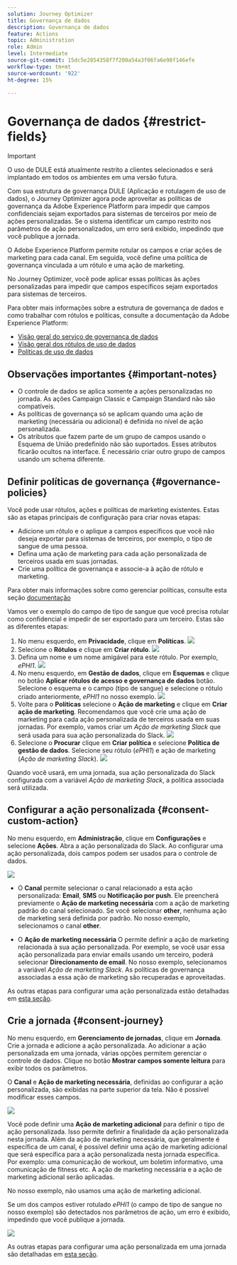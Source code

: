 ```yaml
---
solution: Journey Optimizer
title: Governança de dados
description: Governança de dados
feature: Actions
topic: Administration
role: Admin
level: Intermediate
source-git-commit: 15dc5e2854358f7f200a54a3f06fa6e98f146efe
workflow-type: tm+mt
source-wordcount: '922'
ht-degree: 15%

---
```


# Governança de dados {#restrict-fields}


>[!IMPORTANT]
>
>O uso de DULE está atualmente restrito a clientes selecionados e será implantado em todos os ambientes em uma versão futura.

Com sua estrutura de governança DULE (Aplicação e rotulagem de uso de dados), o Journey Optimizer agora pode aproveitar as políticas de governança da Adobe Experience Platform para impedir que campos confidenciais sejam exportados para sistemas de terceiros por meio de ações personalizadas. Se o sistema identificar um campo restrito nos parâmetros de ação personalizados, um erro será exibido, impedindo que você publique a jornada.

O Adobe Experience Platform permite rotular os campos e criar ações de marketing para cada canal. Em seguida, você define uma política de governança vinculada a um rótulo e uma ação de marketing.

No Journey Optimizer, você pode aplicar essas políticas às ações personalizadas para impedir que campos específicos sejam exportados para sistemas de terceiros.

Para obter mais informações sobre a estrutura de governança de dados e como trabalhar com rótulos e políticas, consulte a documentação da Adobe Experience Platform:

* [Visão geral do serviço de governança de dados](https://experienceleague.adobe.com/docs/experience-platform/data-governance/home.html?lang=pt-BR)
* [Visão geral dos rótulos de uso de dados](https://experienceleague.adobe.com/docs/experience-platform/data-governance/labels/overview.html?lang=pt-BR)
* [Políticas de uso de dados](https://experienceleague.adobe.com/docs/experience-platform/data-governance/policies/overview.html?lang=pt-BR)

## Observações importantes {#important-notes}

* O controle de dados se aplica somente a ações personalizadas no jornada. As ações Campaign Classic e Campaign Standard não são compatíveis.
* As políticas de governança só se aplicam quando uma ação de marketing (necessária ou adicional) é definida no nível de ação personalizada.
* Os atributos que fazem parte de um grupo de campos usando o Esquema de União predefinido não são suportados. Esses atributos ficarão ocultos na interface. É necessário criar outro grupo de campos usando um schema diferente.

## Definir políticas de governança {#governance-policies}

Você pode usar rótulos, ações e políticas de marketing existentes. Estas são as etapas principais de configuração para criar novas etapas:

* Adicione um rótulo e o aplique a campos específicos que você não deseja exportar para sistemas de terceiros, por exemplo, o tipo de sangue de uma pessoa.
* Defina uma ação de marketing para cada ação personalizada de terceiros usada em suas jornadas.
* Crie uma política de governança e associe-a à ação de rótulo e marketing.

Para obter mais informações sobre como gerenciar políticas, consulte esta seção [documentação](https://experienceleague.adobe.com/docs/experience-platform/data-governance/policies/user-guide.html?lang=en#consent-policy)

Vamos ver o exemplo do campo de tipo de sangue que você precisa rotular como confidencial e impedir de ser exportado para um terceiro. Estas são as diferentes etapas:

1. No menu esquerdo, em **Privacidade**, clique em **Políticas**.
   ![](assets/action-privacy0.png)
1. Selecione o **Rótulos** e clique em **Criar rótulo**.
   ![](assets/action-privacy1.png)
1. Defina um nome e um nome amigável para este rótulo. Por exemplo, _ePHI1_.
   ![](assets/action-privacy2.png)
1. No menu esquerdo, em **Gestão de dados**, clique em **Esquemas** e clique no botão **Aplicar rótulos de acesso e governança de dados** botão. Selecione o esquema e o campo (tipo de sangue) e selecione o rótulo criado anteriormente, _ePHI1_ no nosso exemplo.
   ![](assets/action-privacy3.png)
1. Volte para o **Políticas** selecione o **Ação de marketing** e clique em **Criar ação de marketing**. Recomendamos que você crie uma ação de marketing para cada ação personalizada de terceiros usada em suas jornadas. Por exemplo, vamos criar um _Ação de marketing Slack_ que será usada para sua ação personalizada do Slack.
   ![](assets/action-privacy4.png)
1. Selecione o **Procurar** clique em **Criar política** e selecione **Política de gestão de dados**. Selecione seu rótulo (_ePHI1_) e ação de marketing (_Ação de marketing Slack_).
   ![](assets/action-privacy5.png)

Quando você usará, em uma jornada, sua ação personalizada do Slack configurada com a variável _Ação de marketing Slack_, a política associada será utilizada.

## Configurar a ação personalizada {#consent-custom-action}

No menu esquerdo, em **Administração**, clique em **Configurações** e selecione **Ações**. Abra a ação personalizada do Slack. Ao configurar uma ação personalizada, dois campos podem ser usados para o controle de dados.

![](assets/action-privacy6.png)

* O **Canal** permite selecionar o canal relacionado a esta ação personalizada: **Email**, **SMS** ou **Notificação por push**. Ele preencherá previamente o **Ação de marketing necessária** com a ação de marketing padrão do canal selecionado. Se você selecionar **other**, nenhuma ação de marketing será definida por padrão. No nosso exemplo, selecionamos o canal **other**.

* O **Ação de marketing necessária** O permite definir a ação de marketing relacionada à sua ação personalizada. Por exemplo, se você usar essa ação personalizada para enviar emails usando um terceiro, poderá selecionar **Direcionamento de email**. No nosso exemplo, selecionamos a variável _Ação de marketing Slack_. As políticas de governança associadas a essa ação de marketing são recuperadas e aproveitadas.

As outras etapas para configurar uma ação personalizada estão detalhadas em [esta seção](../action/about-custom-action-configuration.md#consent-management).

## Crie a jornada {#consent-journey}

No menu esquerdo, em **Gerenciamento de jornadas**, clique em **Jornada**. Crie a jornada e adicione a ação personalizada.  Ao adicionar a ação personalizada em uma jornada, várias opções permitem gerenciar o controle de dados. Clique no botão **Mostrar campos somente leitura** para exibir todos os parâmetros.

O **Canal** e **Ação de marketing necessária**, definidas ao configurar a ação personalizada, são exibidas na parte superior da tela. Não é possível modificar esses campos.

![](assets/action-privacy7.png)

Você pode definir uma **Ação de marketing adicional** para definir o tipo de ação personalizada. Isso permite definir a finalidade da ação personalizada nesta jornada. Além da ação de marketing necessária, que geralmente é específica de um canal, é possível definir uma ação de marketing adicional que será específica para a ação personalizada nesta jornada específica. Por exemplo: uma comunicação de workout, um boletim informativo, uma comunicação de fitness etc. A ação de marketing necessária e a ação de marketing adicional serão aplicadas.

No nosso exemplo, não usamos uma ação de marketing adicional.

Se um dos campos estiver rotulado _ePHI1_ (o campo de tipo de sangue no nosso exemplo) são detectados nos parâmetros de ação, um erro é exibido, impedindo que você publique a jornada.

![](assets/action-privacy8.png)

As outras etapas para configurar uma ação personalizada em uma jornada são detalhadas em [esta seção](../building-journeys/using-custom-actions.md).
